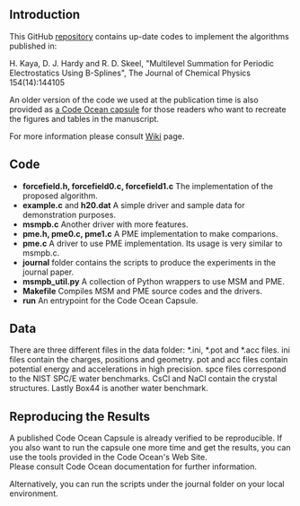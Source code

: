Introduction
------------
This GitHub [repository](https://github.com/hkayabilisim/msmpb) contains up-date codes to implement
the algorithms published in:

H. Kaya, D. J. Hardy and R. D. Skeel, 
"Multilevel Summation for Periodic Electrostatics Using B-Splines",
The Journal of Chemical Physics 154(14):144105

An older version of the code we used at the publication time is also provided 
as [a Code Ocean capsule](https://codeocean.com/capsule/4293677/tree) for those
readers who want to recreate the figures and tables in the manuscript.

For more information please consult [Wiki](https://github.com/hkayabilisim/msmpb/wiki) page.

Code
----
* **forcefield.h, forcefield0.c, forcefield1.c**
The implementation of the proposed algorithm.
* **example.c** and **h20.dat**
A simple driver and sample data for demonstration purposes.
* **msmpb.c** 
Another driver with more features. 
* **pme.h, pme0.c, pme1.c**
A PME implementation to make comparions.
* **pme.c**
A driver to use PME implementation. Its usage is very similar to msmpb.c.
* **journal** folder contains the scripts to produce the experiments in the journal paper.
* **msmpb_util.py**
A collection of Python wrappers to use MSM and PME.
* **Makefile** 
Compiles MSM and PME source codes and the drivers.
* **run** 
An entrypoint for the Code Ocean Capsule. 

Data
----
There are three different files in the data folder: *.ini, *.pot and *.acc files.
ini files contain the charges, positions and geometry. pot and acc files
contain potential energy and accelerations in high precision. spce files correspond 
to the NIST SPC/E water benchmarks. CsCl and NaCl contain the crystal structures. 
Lastly Box44 is another water benchmark.

Reproducing the Results
-----------------------
A published Code Ocean Capsule is already verified to be reproducible.
If you also want to run the capsule one more time and get the results,
you can use the tools provided in the Code Ocean's Web Site.  
Please consult Code Ocean documentation for further information.

Alternatively, you can run the scripts under the journal folder
on your local environment.

